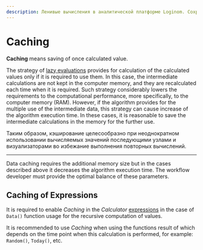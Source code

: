 ```yaml
---
description: Ленивые вычисления в аналитической платформе Loginom. Сохранение однажды вычисленного значения. Кэширование выражений. 
---
```

# Caching

**Caching** means saving of once calculated value.

The strategy of [lazy evaluations](https://wiki.loginom.ru/articles/lazy-evaluation.html) provides for calculation of the calculated values only if it is required to use them. In this case, the intermediate calculations are not kept in the computer memory, and they are recalculated each time when it is required. Such strategy considerably lowers the requirements to the computational performance, more specifically, to the computer memory (RAM). However, if the algorithm provides for the multiple use of the intermediate data, this strategy can cause increase of the algorithm execution time. In these cases, it is reasonable to save the intermediate calculations in the memory for the further use.

Таким образом, кэширование целесообразно при неоднократном использовании вычисляемых значений последующими узлами и визуализаторами во избежание выполнения повторных вычислений.

---

Data caching requires the additional memory size but in the cases described above it decreases the algorithm execution time. The workflow developer must provide the optimal balance of these parameters.

## Caching of Expressions

It is required to enable *Caching* in the *Calculator* [expressions](./../processors/transformation/calc/expression.md) in the case of `Data()` function usage for the recursive computation of values.

It is recommended to use *Caching* when using the functions result of which depends on the time point when this calculation is performed, for example: `Random()`, `Today()`, etc.
